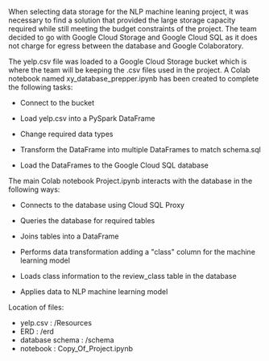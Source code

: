 When selecting data storage for the NLP machine leaning project, it was necessary to find a solution that provided the large storage capacity required while still meeting the budget constraints of the project. The team decided to go with Google Cloud Storage and Google Cloud SQL as it does not charge for egress between the database and Google Colaboratory.  
 

The yelp.csv file was loaded to a Google Cloud Storage bucket which is where the team will be keeping the .csv files used in the project. A Colab notebook named xy_database_prepper.ipynb has been created to complete the following tasks: 

- Connect to the bucket 

- Load yelp.csv into a PySpark DataFrame 

- Change required data types 

- Transform the DataFrame into multiple DataFrames to match schema.sql 

- Load the DataFrames to the Google Cloud SQL database 
 

The main Colab notebook Project.ipynb interacts with the database in the following ways: 

- Connects to the database using Cloud SQL Proxy 

- Queries the database for required tables 

- Joins tables into a DataFrame  

- Performs data transformation adding a "class" column for the machine learning model 

- Loads class information to the review_class table in the database 

- Applies data to NLP machine learning model 

Location of files:

- yelp.csv : /Resources
- ERD : /erd
- database schema : /schema
- notebook : Copy_Of_Project.ipynb
